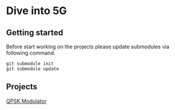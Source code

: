 # Dive into 5G

## Getting started

Before start working on the projects please update submodules via following command.
```
git submodule init
git submodule update
```

## Projects

[QPSK Modulator](/qpsk-modulator/README.md)
